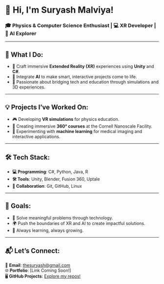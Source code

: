 # 👋 Hi, I'm Suryash Malviya!

### 🎓 **Physics & Computer Science Enthusiast** | 💻 **XR Developer** | 🤖 **AI Explorer**

---

## 🌟 What I Do:
- 🥽 Craft immersive **Extended Reality (XR)** experiences using **Unity** and **C#**.
- 🧠 Integrate **AI** to make smart, interactive projects come to life.
- 🔬 Passionate about bridging tech and education through simulations and 3D experiences.

---

## 💡 Projects I’ve Worked On:
- 🎮 Developing **VR simulations** for physics education.
- 📸 Creating immersive **360° courses** at the Cornell Nanoscale Facility.
- 🚀 Experimenting with **machine learning** for medical imaging and interactive applications.

---

## 🛠️ Tech Stack:
- **💻 Programming**: C#, Python, Java, R  
- **🛠️ Tools**: Unity, Blender, Fusion 360, Uptale  
- **🔗 Collaboration**: Git, GitHub, Linux  

---

## 🎯 Goals:
- 🤝 Solve meaningful problems through technology.  
- 🌍 Push the boundaries of XR and AI to create impactful solutions.  
- 🚀 Always learning, always growing.  

---

## 📬 Let’s Connect:
📧 **Email**: thesuryash@gmail.com  
🌐 **Portfolio**: [Link Coming Soon!]  
🖥️ **GitHub Projects**: [Explore my repos!](#)
